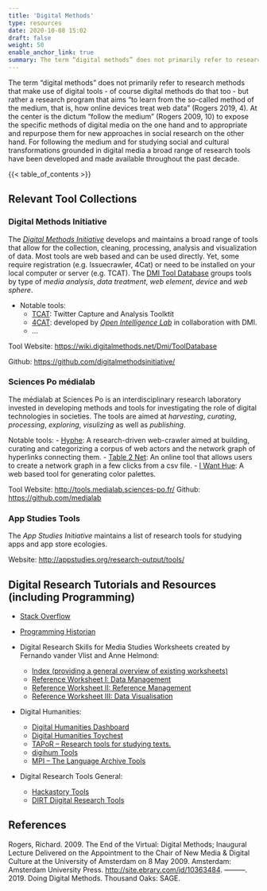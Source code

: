 ```yaml
---
title: 'Digital Methods'
type: resources
date: 2020-10-08 15:02
draft: false
weight: 50
enable_anchor_link: true
summary: The term “digital methods” does not primarily refer to research methods that make use of digital tools - of course digital methods do that too - but rather a research program that aims “to learn from the so-called method of the medium, that is, how online devices treat web data” (Rogers 2019, 4). At the center is the dictum “follow the medium” (Rogers 2009, 10) to expose the specific methods of digital media on the one hand and to appropriate and repurpose them for new approaches in social research on the other hand. For following the medium and for studying social and cultural transformations grounded in digital media a broad range of research tools have been developed and made available throughout the past decade. 
---
```



The term “digital methods” does not primarily refer to research methods that make use of digital tools - of course digital methods do that too - but rather a research program that aims “to learn from the so-called method of the medium, that is, how online devices treat web data” (Rogers 2019, 4). At the center is the dictum “follow the medium” (Rogers 2009, 10) to expose the specific methods of digital media on the one hand and to appropriate and repurpose them for new approaches in social research on the other hand. For following the medium and for studying social and cultural transformations grounded in digital media a broad range of research tools have been developed and made available throughout the past decade. 

{{< table_of_contents >}}

## Relevant Tool Collections


### Digital Methods Initiative

The [*Digital Methods Initiative*](https://wiki.digitalmethods.net/Dmi/DmiAbout) develops and maintains a broad range of tools that allow for the collection, cleaning, processing, analysis and visualization of data. Most tools are web based and can be used directly. Yet, some require registration (e.g. Issuecrawler, 4Cat) or need to be installed on your local computer or server (e.g. TCAT). The [DMI Tool Database](https://wiki.digitalmethods.net/Dmi/ToolDatabase) groups tools by type of *media analysis*, *data treatment*, *web element*, *device* and *web sphere*. 

- Notable tools:
	- [TCAT](https://github.com/digitalmethodsinitiative/dmi-tcat/): Twitter Capture and Analysis Toolktit
	- [4CAT](https://4cat.oilab.nl/): developed by [*Open Intelligence Lab*](https://oilab.eu/) in collaboration with DMI.
	- ... 


Tool Website: https://wiki.digitalmethods.net/Dmi/ToolDatabase

Github: https://github.com/digitalmethodsinitiative/


### Sciences Po médialab

The médialab at Sciences Po is an interdisciplinary research laboratory invested in developing methods and tools for investigating the role of digital technologies in societies. The tools are aimed at *harvesting*, *curating*, *processing*, *exploring*, *visulizing* as well as *publishing*. 

Notable tools:
	- [Hyphe](https://medialab.sciencespo.fr/en/tools/hyphe/): A research-driven web-crawler aimed at building, curating and categorizing a corpus of web actors and the network graph of hyperlinks connecting them.
	- [Table 2 Net](https://medialab.sciencespo.fr/en/tools/table-2-net/): An online tool that allows users to create a network graph in a few clicks from a csv file.
	- [I Want Hue](https://medialab.sciencespo.fr/en/tools/i-want-hue/): A web based tool for generating color palettes.


Tool Website: http://tools.medialab.sciences-po.fr/
Github: https://github.com/medialab


### App Studies Tools

The *App Studies Initiative* maintains a list of research tools for studying apps and app store ecologies.

Website: http://appstudies.org/research-output/tools/


## Digital Research Tutorials and Resources (including Programming)

- [Stack Overflow](https://stackoverflow.com/)
- [Programming Historian](https://programminghistorian.org/)
- Digital Research Skills for Media Studies Worksheets created by Fernando vander Vlist and Anne Helmond:
	- [Index (providing a general overview of existing worksheets)](bit.ly/msrw-index)
	- [Reference Worksheet I: Data Management](bit.ly/msrw-1)
	- [Reference Worksheet II: Reference Management](bit.ly/msrw-2)
	- [Reference Worksheet III: Data Visualisation](bit.ly/msrw-3)


- Digital Humanities:
	- [Digital Humanities Dashboard](http://dhdashboard.de/)
	- [Digital Humanities Toychest](http://dhresourcesforprojectbuilding.pbworks.com/w/page/69244319/Digital%20Humanities%20Tools)
	- [TAPoR – Research tools for studying texts.](http://tapor.ca/home)
	- [digihum Tools](http://digihum.de/tools/)
	- [MPI – The Language Archive Tools](https://tla.mpi.nl/tools/tla-tools/)
- Digital Research Tools General:
	- [Hackastory Tools](https://tools.hackastory.com/)
	- [DIRT Diigital Research Tools](https://dirtdirectory.org/)



## References
Rogers, Richard. 2009. The End of the Virtual: Digital Methods; Inaugural Lecture Delivered on the Appointment to the Chair of New Media & Digital Culture at the University of Amsterdam on 8 May 2009. Amsterdam: Amsterdam University Press. http://site.ebrary.com/id/10363484.
———. 2019. Doing Digital Methods. Thousand Oaks: SAGE.



